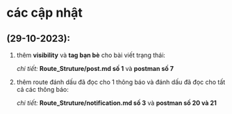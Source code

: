 # các cập nhật

## (29-10-2023):
1. thêm **visibility** và **tag bạn bè** cho bài viết trạng thái:
   
    *chi tiết:* **Route_Struture/post.md số 1** và **postman số 7**

2. thêm route đánh dấu đã đọc cho 1 thông báo và đánh dấu đã đọc cho tất cả các thông báo:

    *chi tiết:* **Route_Struture/notification.md số 3** và **postman số 20 và 21**